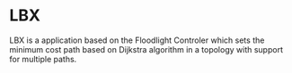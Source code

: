 # LBX

LBX is a application based on the Floodlight Controler which sets the minimum cost path based on Dijkstra algorithm in a topology with support for multiple paths.
